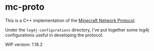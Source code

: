 # mc-proto
This is a C++ implementation of the [Minecraft Network Protocol](https://wiki.vg/Protocol).

Under the `log4j-configurations` directory, I've put together some log4j configurations useful in
developing the protocol.


WIP version: 1.18.2